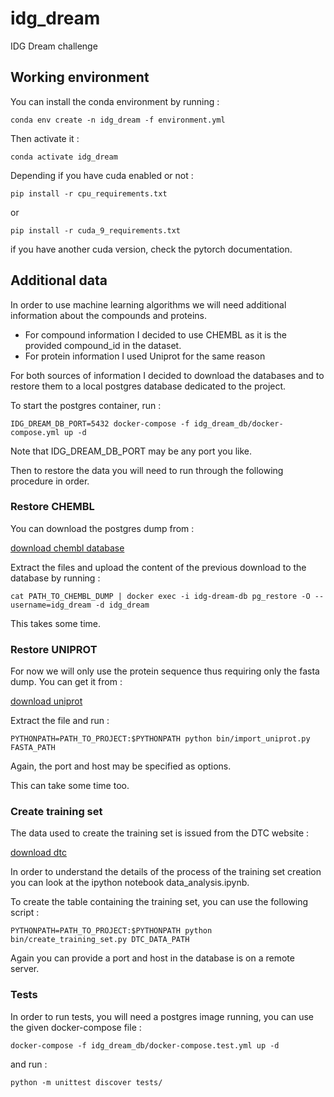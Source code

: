 # idg_dream
IDG Dream challenge

## Working environment

You can install the conda environment by running :

`conda env create -n idg_dream -f environment.yml`

Then activate it :

`conda activate idg_dream`

Depending if you have cuda enabled or not :

`pip install -r cpu_requirements.txt`

or

`pip install -r cuda_9_requirements.txt`

if you have another cuda version, check the pytorch documentation.


## Additional data

In order to use machine learning algorithms we will need additional information about the compounds 
and proteins.
* For compound information I decided to use CHEMBL as it is the provided compound_id in the dataset.
* For protein information I used Uniprot for the same reason

For both sources of information I decided to download the databases and to restore them to a local postgres 
database dedicated to the project.

To start the postgres container, run :

`IDG_DREAM_DB_PORT=5432 docker-compose -f idg_dream_db/docker-compose.yml up -d`

Note that IDG_DREAM_DB_PORT may be any port you like. 

Then to restore the data you will need to run through the following procedure in order.

### Restore CHEMBL


You can download the postgres dump from :

[download chembl database](ftp://ftp.ebi.ac.uk/pub/databases/chembl/ChEMBLdb/latest/)


Extract the files and upload the content of the previous download to the database by running :

`cat PATH_TO_CHEMBL_DUMP | docker exec -i idg-dream-db pg_restore -O --username=idg_dream -d idg_dream`

This takes some time. 
 
 
### Restore UNIPROT

For now we will only use the protein sequence thus requiring only the fasta dump. You can 
get it from :

[download uniprot](https://www.uniprot.org/downloads)

Extract the file and run :

`PYTHONPATH=PATH_TO_PROJECT:$PYTHONPATH python bin/import_uniprot.py FASTA_PATH`

Again, the port and host may be specified as options.

This can take some time too.

### Create training set

The data used to create the training set is issued from the DTC website :

[download dtc](https://drugtargetcommons.fimm.fi/static/Excell_files/DTC_data.csv)

In order to understand the details of the process of the training set creation you can look at the
ipython notebook data_analysis.ipynb.

To create the table containing the training set, you can use the following script :

`PYTHONPATH=PATH_TO_PROJECT:$PYTHONPATH python bin/create_training_set.py DTC_DATA_PATH`

Again you can provide a port and host in the database is on a remote server.

### Tests

In order to run tests, you will need a postgres image running, you can use the given
docker-compose file :

`docker-compose -f idg_dream_db/docker-compose.test.yml up -d`

and run :

`python -m unittest discover tests/`